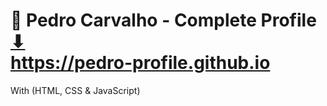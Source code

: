 # 🎨 Pedro Carvalho - Complete Profile <br> <a href="https://pedro-profile.github.io" target="_blank">⬇</a> <br> <a href="https://pedro-profile.github.io" target="_blank">https://pedro-profile.github.io</a>
With (HTML, CSS & JavaScript)
